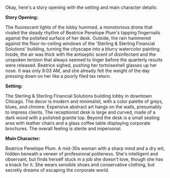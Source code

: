 Okay, here's a story opening with the setting and main character details:

**Story Opening:**

The fluorescent lights of the lobby hummed, a monotonous drone that rivaled the steady rhythm of Beatrice Penelope Plum's tapping fingernails against the polished surface of her desk. Outside, the rain hammered against the floor-to-ceiling windows of the 'Sterling & Sterling Financial Solutions' building, turning the cityscape into a blurry watercolor painting. Inside, the air was thick with the antiseptic scent of disinfectant and the unspoken tension that always seemed to linger before the quarterly results were released. Beatrice sighed, pushing her tortoiseshell glasses up her nose. It was only 9:03 AM, and she already felt the weight of the day pressing down on her like a poorly filed tax return.

**Setting:**

The Sterling & Sterling Financial Solutions building lobby in downtown Chicago. The decor is modern and minimalist, with a color palette of greys, blues, and chrome. Expensive abstract art hangs on the walls, presumably to impress clients. The receptionist desk is large and curved, made of a dark wood with a polished granite top. Beyond the desk is a small seating area with leather chairs and a glass coffee table displaying corporate brochures. The overall feeling is sterile and impersonal.

**Main Character:**

Beatrice Penelope Plum. A mid-30s woman with a sharp mind and a dry wit, hidden beneath a veneer of professional politeness. She's intelligent and observant, but finds herself stuck in a job she doesn't love, though she has a knack for it. She wears sensible shoes and conservative clothing, but secretly dreams of escaping the corporate world.
